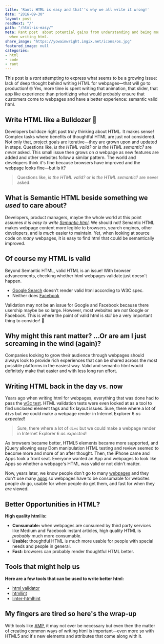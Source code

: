 ```yaml
---
title: 'Rant: HTML is easy and that''s why we all write it wrong!'
date: "2016-09-30"
layout: post
readNext: "/"
path: "/html-is-easy/"
meta: Rant post  about potential gains from understanding and being more thoughtful
  when writing html.
share_image: "https://yowainwright.imgix.net/icons/os.jpg"
featured_image: null
categories:
- html
- code
- rant
---
```


This post is a _rant_ attempting to express what seems to be a growing issue: lack of deep thought behind writing HTML for webpages—that will go to production! 🤓 Yes, more time is spent writing that animation, that slider, that app like experience than prioritizing what would probably ensure that customers come to webpages and have a better experience: semantic valid html. 

## Write HTML like a Bulldozer&nbsp;🚜

Developers bulldoze right past truly thinking about HTML. It makes sense! Complex tasks where benefits of thoughtful HTML are just not considered. Not only that, project goals are iterative—they are grown upon and updated in steps. Questions like, _is the HTML valid?_ or _is the HTML semantic?_ are _never_ asked. This small issue then grows on _a_ webpage as new features are added and other websites follow a similar pattern. The world and developers think it's fine because browsers have improved and the webpage looks fine—but is it? 

> Questions like, _is the HTML valid?_ or _is the HTML semantic?_ are never asked.

## What is Semantic HTML beside something we _used_ to care about? 

Developers, product managers, maybe the whole world at this point assumes _it is easy to write [Semantic html](https://en.wikipedia.org/wiki/Semantic_HTML)_. We should not! Semantic HTML makes webpage content more legible to browsers, search engines, other developers, and is _much_ easier to maintain. Yet, when looking at source code on _many_ webpages, it is easy to find html that could be semantically improved. 

## Of course my HTML is valid

Beyond Semantic HTML, valid HTML is an issue! With browser advancements, checking whether html webpages validate just doesn't happen. 

-  [Google Search](https://validator.w3.org/nu/?doc=https%3A%2F%2Fwww.google.com%2F) doesn't render valid html according to W3C spec.
-  Neither does [Facebook](https://validator.w3.org/nu/?doc=https%3A%2F%2Fwww.facebook.com%2F)

Validation may not be an issue for Google and Facebook because there usership maybe be so large. However, most websites are _not_ Google or Facebook. This is where the point of valid html is _still_ be a very important thing to consider! 💭

## Why might this rant matter? &hellip;Or are am I just screaming in the wind (again)?

Companies looking to grow their audience through webpages should always look to provide rich experiences that can be shared across the most possible platforms in the easiest way. Valid and semantic html would definitely make that easier and with less long run effort. 

## Writing HTML back in the day vs. now

Years ago when writing html for webpages, everything that was done had to pass the [w3c test](https://validator.w3.org/). HTML validation tests were even looked at as a tool to find unclosed element tags and fix layout issues. Sure, there where a lot of `divs` but we could make a webpage render in Internet Explorer 6 _as expected_!

> Sure, there where a lot of `divs` but we could make a webpage render in Internet Explorer 6 _as expected_!

As browsers became better, HTML5 elements became more supported, and jQuery allowing easy Dom manipulation HTML testing and review seemed to become more and more of an after thought. Then, the iPhone came and Apps took a front seat. Everyone wanted an App and webpages to look like Apps so whether a webpage's HTML was valid or not didn't matter.

Now, years later, we know people don't go to many [webpages](https://www.quora.com/How-many-webpages-does-an-average-user-visit-per-day) and they don't use many [apps](http://fortune.com/2015/09/24/apps-smartphone-facebook/) so webpages have to be consumable for websites people _do_ go, usable for when people do get them, and fast for when they _are_ viewed.

## Better Opportunities in HTML?

**High quality html is:**

-  **Consumable:** when webpages are consumed by third party services like Medium and Facebook instant articles, high quality HTML is _probably_ much more consumable.
-  **Usable:** thoughtful HTML is much more usable for people with special needs and people in general.
-  **Fast:** browsers can probably render thoughtful HTML better. 

## Tools that might help us

**Here are a few tools that can be used to write better html:**

-  [html validator](https://validator.w3.org/)
-  [htmllint](https://github.com/htmllint/htmllint)
-  [linter-htmlhint](https://github.com/AtomLinter/linter-htmlhint)

## My fingers are tired so here's the wrap-up

With tools like [AMP](https://www.ampproject.org/), it may not ever be necessary but even then the matter of creating common ways of writing html is important—even more so with HTML5 and it's new elements and attributes that come along with it.
